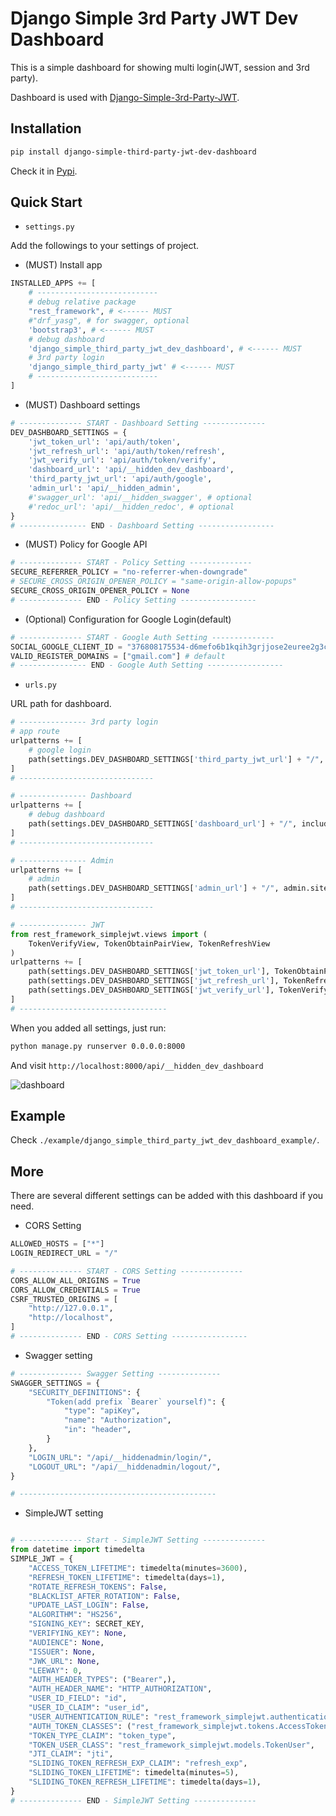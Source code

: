 # Django Simple 3rd Party JWT Dev Dashboard

This is a simple dashboard for showing multi login(JWT, session and 3rd party).

Dashboard is used with [Django-Simple-3rd-Party-JWT](https://github.com/NatLee/Django-Simple-3rd-Party-JWT).

## Installation

```bash
pip install django-simple-third-party-jwt-dev-dashboard
```

Check it in [Pypi](https://pypi.org/project/django-simple-third-party-jwt-dev-dashboard/).

## Quick Start

- `settings.py`

Add the followings to your settings of project.

- (MUST) Install app

```python
INSTALLED_APPS += [
    # ---------------------------
    # debug relative package
    "rest_framework", # <------ MUST
    #"drf_yasg", # for swagger, optional
    'bootstrap3', # <------ MUST
    # debug dashboard
    'django_simple_third_party_jwt_dev_dashboard', # <------ MUST
    # 3rd party login
    'django_simple_third_party_jwt' # <------ MUST
    # ---------------------------
]
```

- (MUST) Dashboard settings

```python
# -------------- START - Dashboard Setting --------------
DEV_DASHBOARD_SETTINGS = {
    'jwt_token_url': 'api/auth/token',
    'jwt_refresh_url': 'api/auth/token/refresh',
    'jwt_verify_url': 'api/auth/token/verify',
    'dashboard_url': 'api/__hidden_dev_dashboard',
    'third_party_jwt_url': 'api/auth/google',
    'admin_url': 'api/__hidden_admin',
    #'swagger_url': 'api/__hidden_swagger', # optional
    #'redoc_url': 'api/__hidden_redoc', # optional
}
# --------------- END - Dashboard Setting -----------------
```

- (MUST) Policy for Google API

```python
# -------------- START - Policy Setting --------------
SECURE_REFERRER_POLICY = "no-referrer-when-downgrade"
# SECURE_CROSS_ORIGIN_OPENER_POLICY = "same-origin-allow-popups"
SECURE_CROSS_ORIGIN_OPENER_POLICY = None
# -------------- END - Policy Setting -----------------
```

- (Optional) Configuration for Google Login(default)

```python
# -------------- START - Google Auth Setting --------------
SOCIAL_GOOGLE_CLIENT_ID = "376808175534-d6mefo6b1kqih3grjjose2euree2g3cs.apps.googleusercontent.com" # default
VALID_REGISTER_DOMAINS = ["gmail.com"] # default
# --------------- END - Google Auth Setting -----------------
```

- `urls.py`

URL path for dashboard.

```python
# --------------- 3rd party login
# app route
urlpatterns += [
    # google login
    path(settings.DEV_DASHBOARD_SETTINGS['third_party_jwt_url'] + "/", include("django_simple_third_party_jwt.urls")),
]
# ------------------------------

# --------------- Dashboard
urlpatterns += [
    # debug dashboard
    path(settings.DEV_DASHBOARD_SETTINGS['dashboard_url'] + "/", include("django_simple_third_party_jwt_dev_dashboard.urls")),
]
# ------------------------------

# --------------- Admin
urlpatterns += [
    # admin
    path(settings.DEV_DASHBOARD_SETTINGS['admin_url'] + "/", admin.site.urls),
]
# ------------------------------

# --------------- JWT
from rest_framework_simplejwt.views import (
    TokenVerifyView, TokenObtainPairView, TokenRefreshView
)
urlpatterns += [
    path(settings.DEV_DASHBOARD_SETTINGS['jwt_token_url'], TokenObtainPairView.as_view(), name="token_get"),
    path(settings.DEV_DASHBOARD_SETTINGS['jwt_refresh_url'], TokenRefreshView.as_view(), name="token_refresh"),
    path(settings.DEV_DASHBOARD_SETTINGS['jwt_verify_url'], TokenVerifyView.as_view(), name="token_verify"),
]
# ---------------------------------
```

When you added all settings, just run:

```bash
python manage.py runserver 0.0.0.0:8000
```

And visit `http://localhost:8000/api/__hidden_dev_dashboard`

![dashboard](https://i.imgur.com/cXwg2DS.png)

## Example

Check `./example/django_simple_third_party_jwt_dev_dashboard_example/`.

## More

There are several different settings can be added with this dashboard if you need.

- CORS Setting

```python
ALLOWED_HOSTS = ["*"]
LOGIN_REDIRECT_URL = "/"

# -------------- START - CORS Setting --------------
CORS_ALLOW_ALL_ORIGINS = True
CORS_ALLOW_CREDENTIALS = True
CSRF_TRUSTED_ORIGINS = [
    "http://127.0.0.1",
    "http://localhost",
]
# -------------- END - CORS Setting -----------------
```

- Swagger setting

```python
# -------------- Swagger Setting --------------
SWAGGER_SETTINGS = {
    "SECURITY_DEFINITIONS": {
        "Token(add prefix `Bearer` yourself)": {
            "type": "apiKey",
            "name": "Authorization",
            "in": "header",
        }
    },
    "LOGIN_URL": "/api/__hiddenadmin/login/",
    "LOGOUT_URL": "/api/__hiddenadmin/logout/",
}

# --------------------------------------------
```

- SimpleJWT setting

```python

# -------------- Start - SimpleJWT Setting --------------
from datetime import timedelta
SIMPLE_JWT = {
    "ACCESS_TOKEN_LIFETIME": timedelta(minutes=3600),
    "REFRESH_TOKEN_LIFETIME": timedelta(days=1),
    "ROTATE_REFRESH_TOKENS": False,
    "BLACKLIST_AFTER_ROTATION": False,
    "UPDATE_LAST_LOGIN": False,
    "ALGORITHM": "HS256",
    "SIGNING_KEY": SECRET_KEY,
    "VERIFYING_KEY": None,
    "AUDIENCE": None,
    "ISSUER": None,
    "JWK_URL": None,
    "LEEWAY": 0,
    "AUTH_HEADER_TYPES": ("Bearer",),
    "AUTH_HEADER_NAME": "HTTP_AUTHORIZATION",
    "USER_ID_FIELD": "id",
    "USER_ID_CLAIM": "user_id",
    "USER_AUTHENTICATION_RULE": "rest_framework_simplejwt.authentication.default_user_authentication_rule",
    "AUTH_TOKEN_CLASSES": ("rest_framework_simplejwt.tokens.AccessToken",),
    "TOKEN_TYPE_CLAIM": "token_type",
    "TOKEN_USER_CLASS": "rest_framework_simplejwt.models.TokenUser",
    "JTI_CLAIM": "jti",
    "SLIDING_TOKEN_REFRESH_EXP_CLAIM": "refresh_exp",
    "SLIDING_TOKEN_LIFETIME": timedelta(minutes=5),
    "SLIDING_TOKEN_REFRESH_LIFETIME": timedelta(days=1),
}
# -------------- END - SimpleJWT Setting --------------

```
